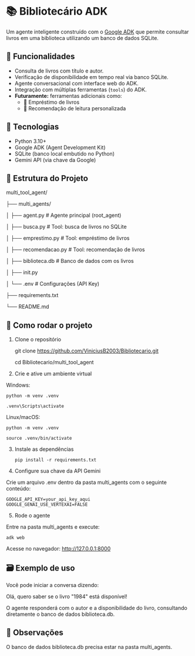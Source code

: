 # 📚 Bibliotecário ADK

Um agente inteligente construído com o [Google ADK](https://github.com/google/adk) que permite consultar livros em uma biblioteca utilizando um banco de dados SQLite.

## 🚀 Funcionalidades

- Consulta de livros com título e autor.
- Verificação de disponibilidade em tempo real via banco SQLite.
- Agente conversacional com interface web do ADK.
- Integração com múltiplas ferramentas (`tools`) do ADK.
- **Futuramente:** ferramentas adicionais como:
  - 📖 Empréstimo de livros
  - 🤖 Recomendação de leitura personalizada

## 🧠 Tecnologias

- Python 3.10+
- Google ADK (Agent Development Kit)
- SQLite (banco local embutido no Python)
- Gemini API (via chave da Google)

## 📂 Estrutura do Projeto

multi_tool_agent/

├── multi_agents/

│ ├── agent.py # Agente principal (root_agent)

│ ├── busca.py # Tool: busca de livros no SQLite

│ ├── emprestimo.py # Tool: empréstimo de livros

│ ├── recomendacao.py # Tool: recomendação de livros

│ ├── biblioteca.db # Banco de dados com os livros

│ ├── init.py

│ └── .env # Configurações (API Key)

├── requirements.txt

└── README.md


## 🚀 Como rodar o projeto

1. Clone o repositório

      git clone https://github.com/ViniciusB2003/Bibliotecario.git
  
      cd Bibliotecario/multi_tool_agent


2. Crie e ative um ambiente virtual

Windows:

    python -m venv .venv
    
    .venv\Scripts\activate


Linux/macOS:

    python -m venv .venv
    
    source .venv/bin/activate

3. Instale as dependências

       pip install -r requirements.txt


4. Configure sua chave da API Gemini
   
Crie um arquivo .env dentro da pasta multi_agents com o seguinte conteúdo:

    GOOGLE_API_KEY=your_api_key_aqui
    GOOGLE_GENAI_USE_VERTEXAI=FALSE

5. Rode o agente
   
Entre na pasta multi_agents e execute:

    adk web

Acesse no navegador: http://127.0.0.1:8000





## 🗃 Exemplo de uso

Você pode iniciar a conversa dizendo:

Olá, quero saber se o livro "1984" está disponível!

O agente responderá com o autor e a disponibilidade do livro, consultando diretamente o banco de dados biblioteca.db.






## 📌 Observações

O banco de dados biblioteca.db precisa estar na pasta multi_agents.
